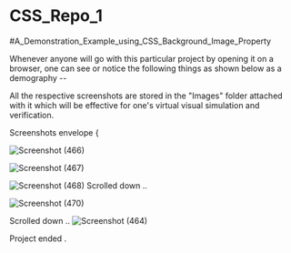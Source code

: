 # CSS_Repo_1

#A_Demonstration_Example_using_CSS_Background_Image_Property


Whenever anyone will go with this particular project by opening it on a browser, one can see or notice the following things as shown below as a demography --

All the respective screenshots are stored in the "Images" folder attached with it which will be effective for one's virtual visual simulation and verification.

Screenshots envelope 
{

![Screenshot (466)](https://user-images.githubusercontent.com/65014749/86527675-0b8c5a80-bebf-11ea-9323-00f86a240755.png)

![Screenshot (467)](https://user-images.githubusercontent.com/65014749/86527676-10510e80-bebf-11ea-869a-6163cd354f07.png)

![Screenshot (468)](https://user-images.githubusercontent.com/65014749/86527681-13e49580-bebf-11ea-901c-a9695c541a7e.png)
Scrolled down ..

![Screenshot (470)](https://user-images.githubusercontent.com/65014749/86527684-17781c80-bebf-11ea-9b13-17f140bdcc59.png)

Scrolled down ..
![Screenshot (464)](https://user-images.githubusercontent.com/65014749/86526996-29a28c80-beb8-11ea-9b2b-ff366852e234.png)

Project ended .

